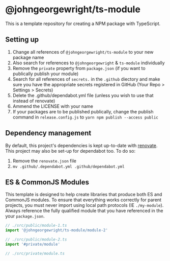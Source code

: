 # @johngeorgewright/ts-module

This is a template repository for creating a NPM package with TypeScript.

## Setting up

1. Change all references of `@johngeorgewright/ts-module` to your new package name
1. Also search for references to `@johngeorgewright` & `ts-module` individually
1. Remove the `private` property from `package.json` (if you want to publically publish your module)
1. Search for all references of `secrets.` in the `.github` diectory and make sure you have the appropriate secrets registered in GitHub (Your Repo > Settings > Secrets)
1. Delete the .github/dependabot.yml file (unless you wish to use that instead of renovate)
1. Ammend the LICENSE with your name
1. If your packages are to be published publically, change the publish command in `release.config.js` to `yarn npm publish --access public`

## Dependency management

By default, this project's dependencies is kept up-to-date with [renovate](https://www.mend.io/free-developer-tools/renovate/). This project may also be set-up for dependabot too. To do so:

1. Remove the `renovate.json` file
1. `mv .github/.dependabot.yml .github/dependabot.yml`

## ES & CommonJS Modules

This template is designed to help create libraries that produce both ES and CommonJS modules. To ensure that everything works correctly for parent projects, you must never import using local path protocols (IE `./my-module`). Always reference the fully qualified module that you have referenced in the your `package.json`.

```typescript
// ./src/public/module-1.ts
import '@johngeorgewright/ts-module/module-2'
```

```typescript
// ./src/public/module-2.ts
import '#private/module'
```

```typescript
// ./src/private/module.ts
```
